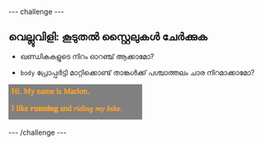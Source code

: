 \--- challenge \---

## വെല്ലുവിളി: കൂടുതൽ സ്റ്റൈലുകൾ ചേർക്കുക

+ ഖണ്ഡികകളുടെ നിറം ഓറഞ്ച് ആക്കാമോ?

+ `body` പ്രോപ്പർട്ടി മാറ്റിക്കൊണ്ട് താങ്കൾക്ക് പശ്ചാത്തലം ചാര നിറമാക്കാമോ?

![സ്‌ക്രീൻഷോട്ട്](images/birthday-more-style.png)

\--- /challenge \---